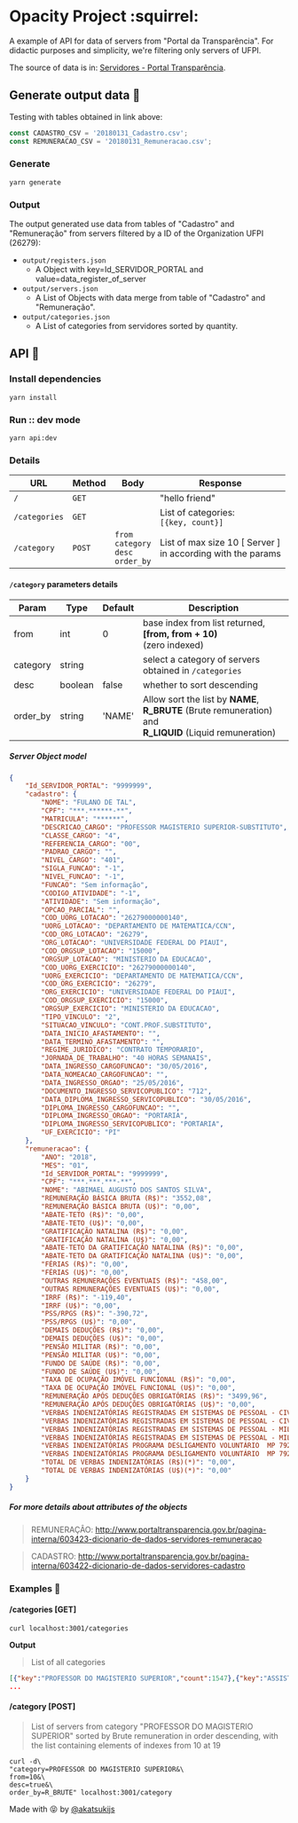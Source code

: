 # Opacity Project :squirrel:

A example of API for data of servers from "Portal da Transparência". For didactic purposes and simplicity, we're filtering only servers of UFPI.

The source of data is in: [Servidores - Portal Transparência](http://www.portaltransparencia.gov.br/download-de-dados/servidores).

## Generate output data :wrench:
Testing with tables obtained in link above:
```javascript
const CADASTRO_CSV = '20180131_Cadastro.csv';
const REMUNERACAO_CSV = '20180131_Remuneracao.csv';
```

### Generate
`yarn generate`

### Output
The output generated use data from tables of "Cadastro" and "Remuneração" from servers filtered by a ID of the Organization UFPI (26279):

- `output/registers.json`
  - A Object with key=Id_SERVIDOR_PORTAL and value=data_register_of_server
- `output/servers.json`
  - A List of Objects with data merge from table of "Cadastro" and "Remuneração".
- `output/categories.json`
  - A List of categories from servidores sorted by quantity.


## API :rocket:

### Install dependencies
`yarn install`

### Run :: dev mode
`yarn api:dev`

### Details

| URL | Method | Body   | Response |
| --  | --     | --  | -----      |
| `/`  |  `GET` |        | "hello friend" |
| `/categories` |  `GET` | | List of categories: <br> `[{key, count}]` |
| `/category` |  `POST` | `from` <br> `category` <br> `desc` <br> `order_by` | List of max size 10  [ Server ] <br> in according with the params |

#### `/category` parameters details

| Param | Type | Default  | Description |
| --    | --   | --       | ----------- |
| from  | int  | 0        | base index from list returned,<br> **[from, from + 10)** <br> (zero indexed) |
| category  | string  |       | select a category of servers obtained in `/categories`|
| desc  | boolean  | false  | whether to sort descending |
| order_by  | string  | 'NAME'  | Allow sort the list by **NAME**, <br>**R_BRUTE** (Brute remuneration) and <br> **R_LIQUID** (Liquid remuneration) |


##### Server Object model

```json
{
    "Id_SERVIDOR_PORTAL": "9999999",
    "cadastro": {
        "NOME": "FULANO DE TAL",
        "CPF": "***.******-**",
        "MATRICULA": "******",
        "DESCRICAO_CARGO": "PROFESSOR MAGISTERIO SUPERIOR-SUBSTITUTO",
        "CLASSE_CARGO": "4",
        "REFERENCIA_CARGO": "00",
        "PADRAO_CARGO": "",
        "NIVEL_CARGO": "401",
        "SIGLA_FUNCAO": "-1",
        "NIVEL_FUNCAO": "-1",
        "FUNCAO": "Sem informação",
        "CODIGO_ATIVIDADE": "-1",
        "ATIVIDADE": "Sem informação",
        "OPCAO_PARCIAL": "",
        "COD_UORG_LOTACAO": "26279000000140",
        "UORG_LOTACAO": "DEPARTAMENTO DE MATEMATICA/CCN",
        "COD_ORG_LOTACAO": "26279",
        "ORG_LOTACAO": "UNIVERSIDADE FEDERAL DO PIAUI",
        "COD_ORGSUP_LOTACAO": "15000",
        "ORGSUP_LOTACAO": "MINISTERIO DA EDUCACAO",
        "COD_UORG_EXERCICIO": "26279000000140",
        "UORG_EXERCICIO": "DEPARTAMENTO DE MATEMATICA/CCN",
        "COD_ORG_EXERCICIO": "26279",
        "ORG_EXERCICIO": "UNIVERSIDADE FEDERAL DO PIAUI",
        "COD_ORGSUP_EXERCICIO": "15000",
        "ORGSUP_EXERCICIO": "MINISTERIO DA EDUCACAO",
        "TIPO_VINCULO": "2",
        "SITUACAO_VINCULO": "CONT.PROF.SUBSTITUTO",
        "DATA_INICIO_AFASTAMENTO": "",
        "DATA_TERMINO_AFASTAMENTO": "",
        "REGIME_JURIDICO": "CONTRATO TEMPORARIO",
        "JORNADA_DE_TRABALHO": "40 HORAS SEMANAIS",
        "DATA_INGRESSO_CARGOFUNCAO": "30/05/2016",
        "DATA_NOMEACAO_CARGOFUNCAO": "",
        "DATA_INGRESSO_ORGAO": "25/05/2016",
        "DOCUMENTO_INGRESSO_SERVICOPUBLICO": "712",
        "DATA_DIPLOMA_INGRESSO_SERVICOPUBLICO": "30/05/2016",
        "DIPLOMA_INGRESSO_CARGOFUNCAO": "",
        "DIPLOMA_INGRESSO_ORGAO": "PORTARIA",
        "DIPLOMA_INGRESSO_SERVICOPUBLICO": "PORTARIA",
        "UF_EXERCICIO": "PI"
    },
    "remuneracao": {
        "ANO": "2018",
        "MES": "01",
        "Id_SERVIDOR_PORTAL": "9999999",
        "CPF": "***.***.***-**",
        "NOME": "ABIMAEL AUGUSTO DOS SANTOS SILVA",
        "REMUNERAÇÃO BÁSICA BRUTA (R$)": "3552,08",
        "REMUNERAÇÃO BÁSICA BRUTA (U$)": "0,00",
        "ABATE-TETO (R$)": "0,00",
        "ABATE-TETO (U$)": "0,00",
        "GRATIFICAÇÃO NATALINA (R$)": "0,00",
        "GRATIFICAÇÃO NATALINA (U$)": "0,00",
        "ABATE-TETO DA GRATIFICAÇÃO NATALINA (R$)": "0,00",
        "ABATE-TETO DA GRATIFICAÇÃO NATALINA (U$)": "0,00",
        "FÉRIAS (R$)": "0,00",
        "FÉRIAS (U$)": "0,00",
        "OUTRAS REMUNERAÇÕES EVENTUAIS (R$)": "458,00",
        "OUTRAS REMUNERAÇÕES EVENTUAIS (U$)": "0,00",
        "IRRF (R$)": "-119,40",
        "IRRF (U$)": "0,00",
        "PSS/RPGS (R$)": "-390,72",
        "PSS/RPGS (U$)": "0,00",
        "DEMAIS DEDUÇÕES (R$)": "0,00",
        "DEMAIS DEDUÇÕES (U$)": "0,00",
        "PENSÃO MILITAR (R$)": "0,00",
        "PENSÃO MILITAR (U$)": "0,00",
        "FUNDO DE SAÚDE (R$)": "0,00",
        "FUNDO DE SAÚDE (U$)": "0,00",
        "TAXA DE OCUPAÇÃO IMÓVEL FUNCIONAL (R$)": "0,00",
        "TAXA DE OCUPAÇÃO IMÓVEL FUNCIONAL (U$)": "0,00",
        "REMUNERAÇÃO APÓS DEDUÇÕES OBRIGATÓRIAS (R$)": "3499,96",
        "REMUNERAÇÃO APÓS DEDUÇÕES OBRIGATÓRIAS (U$)": "0,00",
        "VERBAS INDENIZATÓRIAS REGISTRADAS EM SISTEMAS DE PESSOAL - CIVIL (R$)(*)": "0,00",
        "VERBAS INDENIZATÓRIAS REGISTRADAS EM SISTEMAS DE PESSOAL - CIVIL (U$)(*)": "0,00",
        "VERBAS INDENIZATÓRIAS REGISTRADAS EM SISTEMAS DE PESSOAL - MILITAR (R$)(*)": "0,00",
        "VERBAS INDENIZATÓRIAS REGISTRADAS EM SISTEMAS DE PESSOAL - MILITAR (U$)(*)": "0,00",
        "VERBAS INDENIZATÓRIAS PROGRAMA DESLIGAMENTO VOLUNTÁRIO  MP 792/2017 (R$)": "0,00",
        "VERBAS INDENIZATÓRIAS PROGRAMA DESLIGAMENTO VOLUNTÁRIO  MP 792/2017 (U$)": "0,00",
        "TOTAL DE VERBAS INDENIZATÓRIAS (R$)(*)": "0,00",
        "TOTAL DE VERBAS INDENIZATÓRIAS (U$)(*)": "0,00"
    }
}
```

##### For more details about attributes of the objects

> REMUNERAÇÂO: http://www.portaltransparencia.gov.br/pagina-interna/603423-dicionario-de-dados-servidores-remuneracao

> CADASTRO: http://www.portaltransparencia.gov.br/pagina-interna/603422-dicionario-de-dados-servidores-cadastro

### Examples :thinking:

#### /categories [GET]
```shell
curl localhost:3001/categories
```

**Output**
> List of all categories
``` json
[{"key":"PROFESSOR DO MAGISTERIO SUPERIOR","count":1547},{"key":"ASSISTENTE EM ADMINISTRACAO","count":309},{"key":"PROFESSOR MAGISTERIO SUPERIOR-SUBSTITUTO","count":264},{"key":"Sem informação","count":196},{"key":"TECNICO DE LABORATORIO AREA","count":111},{"key":"PROFESSOR ENS BASICO TECN TECNOLOGICO","count":95},{"key":"VIGILANTE","count":59},
...
```


#### /category [POST]
> List of servers from category "PROFESSOR DO MAGISTERIO SUPERIOR" sorted by Brute remuneration in order descending, with the list containing elements of indexes from 10 at 19
```shell
curl -d\
"category=PROFESSOR DO MAGISTERIO SUPERIOR&\
from=10&\
desc=true&\
order_by=R_BRUTE" localhost:3001/category
```



Made with :stuck_out_tongue_closed_eyes: by <a href="https://github.com/akatsukijs">@akatsukijs</a>